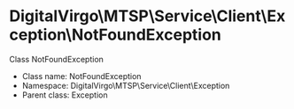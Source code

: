 DigitalVirgo\MTSP\Service\Client\Exception\NotFoundException
===============

Class NotFoundException




* Class name: NotFoundException
* Namespace: DigitalVirgo\MTSP\Service\Client\Exception
* Parent class: Exception








